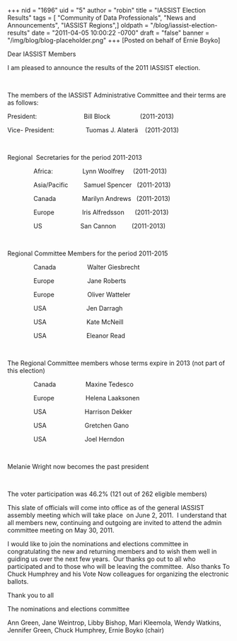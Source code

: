 +++
nid = "1696"
uid = "5"
author = "robin"
title = "IASSIST Election Results"
tags = [ "Community of Data Professionals", "News and Announcements", "IASSIST Regions",]
oldpath = "/blog/iassist-election-results"
date = "2011-04-05 10:00:22 -0700"
draft = "false"
banner = "/img/blog/blog-placeholder.png"
+++
[Posted on behalf of Ernie Boyko]

Dear IASSIST Members


I am pleased to announce the results of the 2011 IASSIST election.

 

The members of the IASSIST Administrative Committee and their terms are
as follows:


President:                           Bill Block                
(2011-2013)

Vice- President:                  Tuomas J. Alaterä    (2011-2013)

 

Regional  Secretaries for the period 2011-2013

               Africa:                 Lynn Woolfrey     (2011-2013)

               Asia/Pacific         Samuel Spencer   (2011-2013)

               Canada               Marilyn Andrews   (2011-2013)

               Europe                Iris Alfredsson      (2011-2013)

               US                      San Cannon         (2011-2013)

 

Regional Committee Members for the period 2011-2015         

               Canada                  Walter Giesbrecht           

               Europe                   Jane Roberts                  
 

               Europe                   Oliver
Watteler                      

               USA                       Jen
Darragh                            

               USA                       Kate
McNeill                           

               USA                       Eleanor Read                   
 

 

The Regional Committee members whose terms expire in 2013 (not part of
this election)

               Canada                 Maxine Tedesco              

               Europe                  Helena
Laaksonen                          

               USA                      Harrison Dekker               

               USA                      Gretchen Gano                 

               USA                      Joel Herndon

 

Melanie Wright now becomes the past president

 

The voter participation was 46.2% (121 out of 262 eligible members)

This slate of officials will come into office as of the general IASSIST
assembly meeting which will take place  on June 2, 2011.  I understand
that all members new, continuing and outgoing are invited to attend the
admin committee meeting on May 30, 2011.

I would like to join the nominations and elections committee in
congratulating the new and returning members and to wish them well in
guiding us over the next few years.  Our thanks go out to all who
participated and to those who will be leaving the committee.  Also
thanks To Chuck Humphrey and his Vote Now colleagues for organizing the
electronic ballots.


Thank you to all


The nominations and elections committee

Ann Green, Jane Weintrop, Libby Bishop, Mari Kleemola, Wendy Watkins,
Jennifer Green, Chuck Humphrey, Ernie Boyko (chair)


 

 

